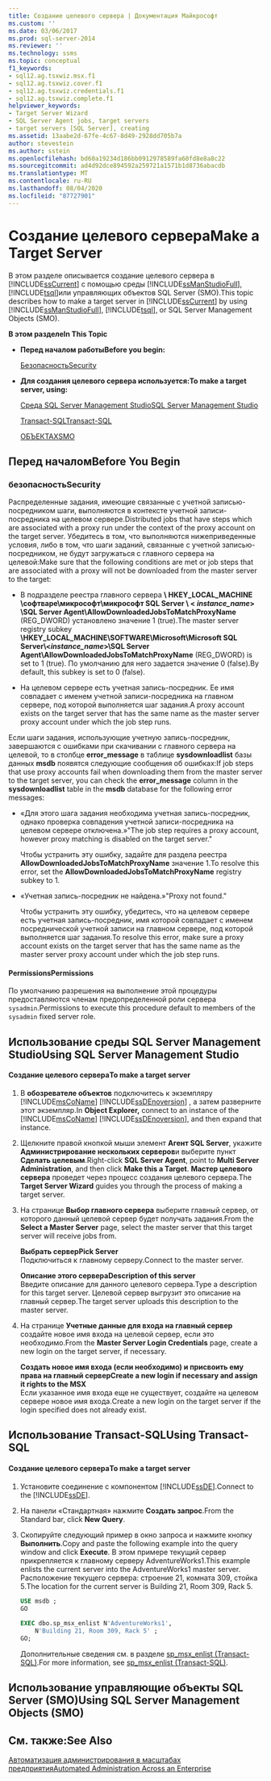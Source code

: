 ```yaml
---
title: Создание целевого сервера | Документация Майкрософт
ms.custom: ''
ms.date: 03/06/2017
ms.prod: sql-server-2014
ms.reviewer: ''
ms.technology: ssms
ms.topic: conceptual
f1_keywords:
- sql12.ag.tsxwiz.msx.f1
- sql12.ag.tsxwiz.cover.f1
- sql12.ag.tsxwiz.credentials.f1
- sql12.ag.tsxwiz.complete.f1
helpviewer_keywords:
- Target Server Wizard
- SQL Server Agent jobs, target servers
- target servers [SQL Server], creating
ms.assetid: 13aabe2d-67fe-4c67-8d49-2928dd705b7a
author: stevestein
ms.author: sstein
ms.openlocfilehash: bd60a19234d186bb0912978589fa60fd8e8a8c22
ms.sourcegitcommit: ad4d92dce894592a259721a1571b1d8736abacdb
ms.translationtype: MT
ms.contentlocale: ru-RU
ms.lasthandoff: 08/04/2020
ms.locfileid: "87727901"
---
```

# <a name="make-a-target-server"></a><span data-ttu-id="efcaa-102">Создание целевого сервера</span><span class="sxs-lookup"><span data-stu-id="efcaa-102">Make a Target Server</span></span>
  <span data-ttu-id="efcaa-103">В этом разделе описывается создание целевого сервера в [!INCLUDE[ssCurrent](../../includes/sscurrent-md.md)] с помощью среды [!INCLUDE[ssManStudioFull](../../includes/ssmanstudiofull-md.md)], [!INCLUDE[tsql](../../includes/tsql-md.md)]или управляющих объектов SQL Server (SMO).</span><span class="sxs-lookup"><span data-stu-id="efcaa-103">This topic describes how to make a target server in [!INCLUDE[ssCurrent](../../includes/sscurrent-md.md)] by using [!INCLUDE[ssManStudioFull](../../includes/ssmanstudiofull-md.md)], [!INCLUDE[tsql](../../includes/tsql-md.md)], or SQL Server Management Objects (SMO).</span></span>  
  
 <span data-ttu-id="efcaa-104">**В этом разделе**</span><span class="sxs-lookup"><span data-stu-id="efcaa-104">**In This Topic**</span></span>  
  
-   <span data-ttu-id="efcaa-105">**Перед началом работы**</span><span class="sxs-lookup"><span data-stu-id="efcaa-105">**Before you begin:**</span></span>  
  
     [<span data-ttu-id="efcaa-106">Безопасность</span><span class="sxs-lookup"><span data-stu-id="efcaa-106">Security</span></span>](#Security)  
  
-   <span data-ttu-id="efcaa-107">**Для создания целевого сервера используется:**</span><span class="sxs-lookup"><span data-stu-id="efcaa-107">**To make a target server, using:**</span></span>  
  
     [<span data-ttu-id="efcaa-108">Среда SQL Server Management Studio</span><span class="sxs-lookup"><span data-stu-id="efcaa-108">SQL Server Management Studio</span></span>](#SSMSProcedure)  
  
     [<span data-ttu-id="efcaa-109">Transact-SQL</span><span class="sxs-lookup"><span data-stu-id="efcaa-109">Transact-SQL</span></span>](#TsqlProcedure)  
  
     [<span data-ttu-id="efcaa-110">ОБЪЕКТАХ</span><span class="sxs-lookup"><span data-stu-id="efcaa-110">SMO</span></span>](#PowerShellProcedure)  
  
##  <a name="before-you-begin"></a><a name="BeforeYouBegin"></a> <span data-ttu-id="efcaa-111">Перед началом</span><span class="sxs-lookup"><span data-stu-id="efcaa-111">Before You Begin</span></span>  
  
###  <a name="security"></a><a name="Security"></a> <span data-ttu-id="efcaa-112">безопасность</span><span class="sxs-lookup"><span data-stu-id="efcaa-112">Security</span></span>  
 <span data-ttu-id="efcaa-113">Распределенные задания, имеющие связанные с учетной записью-посредником шаги, выполняются в контексте учетной записи-посредника на целевом сервере.</span><span class="sxs-lookup"><span data-stu-id="efcaa-113">Distributed jobs that have steps which are associated with a proxy run under the context of the proxy account on the target server.</span></span> <span data-ttu-id="efcaa-114">Убедитесь в том, что выполняются нижеприведенные условия, либо в том, что шаги заданий, связанные с учетной записью-посредником, не будут загружаться с главного сервера на целевой:</span><span class="sxs-lookup"><span data-stu-id="efcaa-114">Make sure that the following conditions are met or job steps that are associated with a proxy will not be downloaded from the master server to the target:</span></span>  
  
-   <span data-ttu-id="efcaa-115">В подразделе реестра главного сервера **\ HKEY_LOCAL_MACHINE \софтваре\микрософт\микрософт SQL Server \\ < *instance_name*> \SQL Server Agent\AllowDownloadedJobsToMatchProxyName** (REG_DWORD) установлено значение 1 (true).</span><span class="sxs-lookup"><span data-stu-id="efcaa-115">The master server registry subkey **\HKEY_LOCAL_MACHINE\SOFTWARE\Microsoft\Microsoft SQL Server\\<*instance_name*>\SQL Server Agent\AllowDownloadedJobsToMatchProxyName** (REG_DWORD) is set to 1 (true).</span></span> <span data-ttu-id="efcaa-116">По умолчанию для него задается значение 0 (false).</span><span class="sxs-lookup"><span data-stu-id="efcaa-116">By default, this subkey is set to 0 (false).</span></span>  
  
-   <span data-ttu-id="efcaa-117">На целевом сервере есть учетная запись-посредник. Ее имя совпадает с именем учетной записи-посредника на главном сервере, под которой выполняется шаг задания.</span><span class="sxs-lookup"><span data-stu-id="efcaa-117">A proxy account exists on the target server that has the same name as the master server proxy account under which the job step runs.</span></span>  
  
 <span data-ttu-id="efcaa-118">Если шаги задания, использующие учетную запись-посредник, завершаются с ошибками при скачивании с главного сервера на целевой, то в столбце **error_message** в таблице **sysdownloadlist** базы данных **msdb** появятся следующие сообщения об ошибках:</span><span class="sxs-lookup"><span data-stu-id="efcaa-118">If job steps that use proxy accounts fail when downloading them from the master server to the target server, you can check the **error_message** column in the **sysdownloadlist** table in the **msdb** database for the following error messages:</span></span>  
  
-   <span data-ttu-id="efcaa-119">«Для этого шага задания необходима учетная запись-посредник, однако проверка совпадения учетной записи-посредника на целевом сервере отключена.»</span><span class="sxs-lookup"><span data-stu-id="efcaa-119">"The job step requires a proxy account, however proxy matching is disabled on the target server."</span></span>  
  
     <span data-ttu-id="efcaa-120">Чтобы устранить эту ошибку, задайте для раздела реестра **AllowDownloadedJobsToMatchProxyName** значение 1.</span><span class="sxs-lookup"><span data-stu-id="efcaa-120">To resolve this error, set the **AllowDownloadedJobsToMatchProxyName** registry subkey to 1.</span></span>  
  
-   <span data-ttu-id="efcaa-121">«Учетная запись-посредник не найдена.»</span><span class="sxs-lookup"><span data-stu-id="efcaa-121">"Proxy not found."</span></span>  
  
     <span data-ttu-id="efcaa-122">Чтобы устранить эту ошибку, убедитесь, что на целевом сервере есть учетная запись-посредник, имя которой совпадает с именем посреднической учетной записи на главном сервере, под которой выполняется шаг задания.</span><span class="sxs-lookup"><span data-stu-id="efcaa-122">To resolve this error, make sure a proxy account exists on the target server that has the same name as the master server proxy account under which the job step runs.</span></span>  
  
####  <a name="permissions"></a><a name="Permissions"></a> <span data-ttu-id="efcaa-123">Permissions</span><span class="sxs-lookup"><span data-stu-id="efcaa-123">Permissions</span></span>  
 <span data-ttu-id="efcaa-124">По умолчанию разрешения на выполнение этой процедуры предоставляются членам предопределенной роли сервера `sysadmin`.</span><span class="sxs-lookup"><span data-stu-id="efcaa-124">Permissions to execute this procedure default to members of the `sysadmin` fixed server role.</span></span>  
  
##  <a name="using-sql-server-management-studio"></a><a name="SSMSProcedure"></a> <span data-ttu-id="efcaa-125">Использование среды SQL Server Management Studio</span><span class="sxs-lookup"><span data-stu-id="efcaa-125">Using SQL Server Management Studio</span></span>  
  
#### <a name="to-make-a-target-server"></a><span data-ttu-id="efcaa-126">Создание целевого сервера</span><span class="sxs-lookup"><span data-stu-id="efcaa-126">To make a target server</span></span>  
  
1.  <span data-ttu-id="efcaa-127">В **обозревателе объектов** подключитесь к экземпляру [!INCLUDE[msCoName](../../includes/msconame-md.md)] [!INCLUDE[ssDEnoversion](../../includes/ssdenoversion-md.md)] , а затем разверните этот экземпляр.</span><span class="sxs-lookup"><span data-stu-id="efcaa-127">In **Object Explorer,** connect to an instance of the [!INCLUDE[msCoName](../../includes/msconame-md.md)] [!INCLUDE[ssDEnoversion](../../includes/ssdenoversion-md.md)], and then expand that instance.</span></span>  
  
2.  <span data-ttu-id="efcaa-128">Щелкните правой кнопкой мыши элемент **Агент SQL Server**, укажите **Администрирование нескольких серверов**и выберите пункт **Сделать целевым**.</span><span class="sxs-lookup"><span data-stu-id="efcaa-128">Right-click **SQL Server Agent**, point to **Multi Server Administration**, and then click **Make this a Target**.</span></span> <span data-ttu-id="efcaa-129">**Мастер целевого сервера** проведет через процесс создания целевого сервера.</span><span class="sxs-lookup"><span data-stu-id="efcaa-129">The **Target Server Wizard** guides you through the process of making a target server.</span></span>  
  
3.  <span data-ttu-id="efcaa-130">На странице **Выбор главного сервера** выберите главный сервер, от которого данный целевой сервер будет получать задания.</span><span class="sxs-lookup"><span data-stu-id="efcaa-130">From the **Select a Master Server** page, select the master server that this target server will receive jobs from.</span></span>  
  
     <span data-ttu-id="efcaa-131">**Выбрать сервер**</span><span class="sxs-lookup"><span data-stu-id="efcaa-131">**Pick Server**</span></span>  
     <span data-ttu-id="efcaa-132">Подключиться к главному серверу.</span><span class="sxs-lookup"><span data-stu-id="efcaa-132">Connect to the master server.</span></span>  
  
     <span data-ttu-id="efcaa-133">**Описание этого сервера**</span><span class="sxs-lookup"><span data-stu-id="efcaa-133">**Description of this server**</span></span>  
     <span data-ttu-id="efcaa-134">Введите описание для данного целевого сервера.</span><span class="sxs-lookup"><span data-stu-id="efcaa-134">Type a description for this target server.</span></span> <span data-ttu-id="efcaa-135">Целевой сервер выгрузит это описание на главный сервер.</span><span class="sxs-lookup"><span data-stu-id="efcaa-135">The target server uploads this description to the master server.</span></span>  
  
4.  <span data-ttu-id="efcaa-136">На странице **Учетные данные для входа на главный сервер** создайте новое имя входа на целевой сервер, если это необходимо.</span><span class="sxs-lookup"><span data-stu-id="efcaa-136">From the **Master Server Login Credentials** page, create a new login on the target server, if necessary.</span></span>  
  
     <span data-ttu-id="efcaa-137">**Создать новое имя входа (если необходимо) и присвоить ему права на главный сервер**</span><span class="sxs-lookup"><span data-stu-id="efcaa-137">**Create a new login if necessary and assign it rights to the MSX**</span></span>  
     <span data-ttu-id="efcaa-138">Если указанное имя входа еще не существует, создайте на целевом сервере новое имя входа.</span><span class="sxs-lookup"><span data-stu-id="efcaa-138">Create a new login on the target server if the login specified does not already exist.</span></span>  
  
##  <a name="using-transact-sql"></a><a name="TsqlProcedure"></a> <span data-ttu-id="efcaa-139">Использование Transact-SQL</span><span class="sxs-lookup"><span data-stu-id="efcaa-139">Using Transact-SQL</span></span>  
  
#### <a name="to-make-a-target-server"></a><span data-ttu-id="efcaa-140">Создание целевого сервера</span><span class="sxs-lookup"><span data-stu-id="efcaa-140">To make a target server</span></span>  
  
1.  <span data-ttu-id="efcaa-141">Установите соединение с компонентом [!INCLUDE[ssDE](../../includes/ssde-md.md)].</span><span class="sxs-lookup"><span data-stu-id="efcaa-141">Connect to the [!INCLUDE[ssDE](../../includes/ssde-md.md)].</span></span>  
  
2.  <span data-ttu-id="efcaa-142">На панели «Стандартная» нажмите **Создать запрос**.</span><span class="sxs-lookup"><span data-stu-id="efcaa-142">From the Standard bar, click **New Query**.</span></span>  
  
3.  <span data-ttu-id="efcaa-143">Скопируйте следующий пример в окно запроса и нажмите кнопку **Выполнить**.</span><span class="sxs-lookup"><span data-stu-id="efcaa-143">Copy and paste the following example into the query window and click **Execute**.</span></span> <span data-ttu-id="efcaa-144">В этом примере текущий сервер прикрепляется к главному серверу AdventureWorks1.</span><span class="sxs-lookup"><span data-stu-id="efcaa-144">This example enlists the current server into the AdventureWorks1 master server.</span></span> <span data-ttu-id="efcaa-145">Расположение текущего сервера: строение 21, комната 309, стойка 5.</span><span class="sxs-lookup"><span data-stu-id="efcaa-145">The location for the current server is Building 21, Room 309, Rack 5.</span></span>  
  
    ```sql
    USE msdb ;  
    GO  
  
    EXEC dbo.sp_msx_enlist N'AdventureWorks1',   
        N'Building 21, Room 309, Rack 5' ;   
    GO;  
    ```  
  
     <span data-ttu-id="efcaa-146">Дополнительные сведения см. в разделе [sp_msx_enlist &#40;Transact-SQL&#41;](/sql/relational-databases/system-stored-procedures/sp-msx-enlist-transact-sql).</span><span class="sxs-lookup"><span data-stu-id="efcaa-146">For more information, see [sp_msx_enlist &#40;Transact-SQL&#41;](/sql/relational-databases/system-stored-procedures/sp-msx-enlist-transact-sql).</span></span>  
  
##  <a name="using-sql-server-management-objects-smo"></a><a name="PowerShellProcedure"></a><span data-ttu-id="efcaa-147">Использование управляющие объекты SQL Server (SMO)</span><span class="sxs-lookup"><span data-stu-id="efcaa-147">Using SQL Server Management Objects (SMO)</span></span>  
  
## <a name="see-also"></a><span data-ttu-id="efcaa-148">См. также:</span><span class="sxs-lookup"><span data-stu-id="efcaa-148">See Also</span></span>  
 [<span data-ttu-id="efcaa-149">Автоматизация администрирования в масштабах предприятия</span><span class="sxs-lookup"><span data-stu-id="efcaa-149">Automated Administration Across an Enterprise</span></span>](automated-administration-across-an-enterprise.md)  
